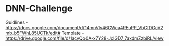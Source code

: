 # DNN-Challenge

Guidlines - https://docs.google.com/document/d/14mnVIv46CWca4REuPP_VbCfDGcV2mb_b5FWhL85UCTk/edit#
Template - https://drive.google.com/file/d/1acyQo0A-x7Y28-JcIGD7_7axdmZzbiRL/view
